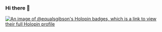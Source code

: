 ### Hi there 👋
[![An image of @equalsgibson's Holopin badges, which is a link to view their full Holopin profile](https://holopin.me/equalsgibson)](https://holopin.io/@equalsgibson)
<!--
**equalsgibson/equalsgibson** is a ✨ _special_ ✨ repository because its `README.md` (this file) appears on your GitHub profile.

Here are some ideas to get you started:

- 🔭 I’m currently working on ...
- 🌱 I’m currently learning ...
- 👯 I’m looking to collaborate on ...
- 🤔 I’m looking for help with ...
- 💬 Ask me about ...
- 📫 How to reach me: ...
- 😄 Pronouns: ...
- ⚡ Fun fact: ...
-->

